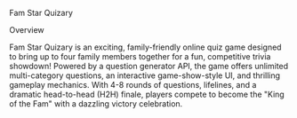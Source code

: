 Fam Star Quizary

Overview

Fam Star Quizary is an exciting, family-friendly online quiz game designed to bring up to four family members together for a fun, competitive trivia showdown! Powered by a question generator API, the game offers unlimited multi-category questions, an interactive game-show-style UI, and thrilling gameplay mechanics. With 4-8 rounds of questions, lifelines, and a dramatic head-to-head (H2H) finale, players compete to become the "King of the Fam" with a dazzling victory celebration.